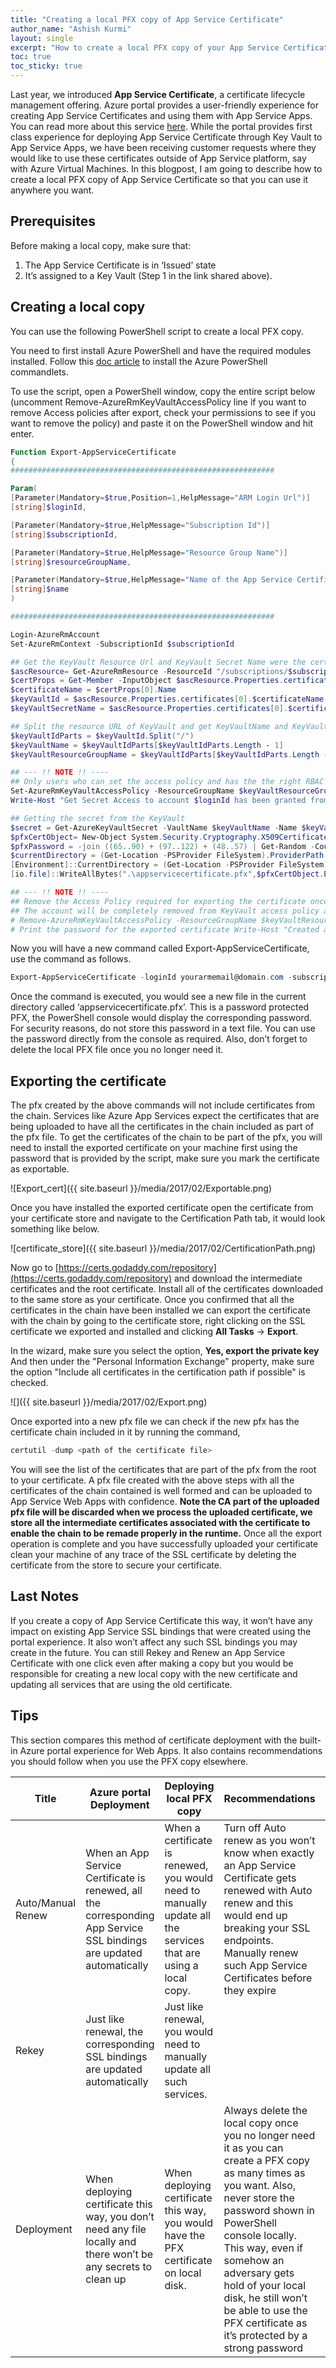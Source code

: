 ```yaml
---
title: "Creating a local PFX copy of App Service Certificate"
author_name: "Ashish Kurmi"
layout: single
excerpt: "How to create a local PFX copy of your App Service Certificate for external use and local development."
toc: true
toc_sticky: true
---
```


Last year, we introduced **App Service Certificate**, a certificate lifecycle management offering. Azure portal provides a user-friendly experience for creating App Service Certificates and using them with App Service Apps. You can read more about this service [here](https://docs.microsoft.com/azure/app-service-web/web-sites-purchase-ssl-web-site). While the portal provides first class experience for deploying App Service Certificate through Key Vault to App Service Apps, we have been receiving customer requests where they would like to use these certificates outside of App Service platform, say with Azure Virtual Machines. In this blogpost, I am going to describe how to create a local PFX copy of App Service Certificate so that you can use it anywhere you want.

## Prerequisites

Before making a local copy, make sure that:

1. The App Service Certificate is in ‘Issued’ state
2. It’s assigned to a Key Vault (Step 1 in the link shared above).

## Creating a local copy

You can use the following PowerShell script to create a local PFX copy.

You need to first install Azure PowerShell and have the required modules installed. Follow this [doc article](https://docs.microsoft.com/powershell/azure/install-azurerm-ps?view=azurermps-6.2.0) to install the Azure PowerShell commandlets.

To use the script, open a PowerShell window, copy the entire script below (uncomment Remove-AzureRmKeyVaultAccessPolicy line if you want to remove Access policies after export, check your permissions to see if you want to remove the policy) and paste it on the PowerShell window and hit enter.

```powershell
Function Export-AppServiceCertificate
{
###########################################################

Param(
[Parameter(Mandatory=$true,Position=1,HelpMessage="ARM Login Url")]
[string]$loginId,

[Parameter(Mandatory=$true,HelpMessage="Subscription Id")]
[string]$subscriptionId,

[Parameter(Mandatory=$true,HelpMessage="Resource Group Name")]
[string]$resourceGroupName,

[Parameter(Mandatory=$true,HelpMessage="Name of the App Service Certificate Resource")]
[string]$name
)

###########################################################

Login-AzureRmAccount
Set-AzureRmContext -SubscriptionId $subscriptionId

## Get the KeyVault Resource Url and KeyVault Secret Name were the certificate is stored
$ascResource= Get-AzureRmResource -ResourceId "/subscriptions/$subscriptionId/resourceGroups/$resourceGroupName/providers/Microsoft.CertificateRegistration/certificateOrders/$name"
$certProps = Get-Member -InputObject $ascResource.Properties.certificates[0] -MemberType NoteProperty
$certificateName = $certProps[0].Name
$keyVaultId = $ascResource.Properties.certificates[0].$certificateName.KeyVaultId
$keyVaultSecretName = $ascResource.Properties.certificates[0].$certificateName.KeyVaultSecretName

## Split the resource URL of KeyVault and get KeyVaultName and KeyVaultResourceGroupName
$keyVaultIdParts = $keyVaultId.Split("/")
$keyVaultName = $keyVaultIdParts[$keyVaultIdParts.Length - 1]
$keyVaultResourceGroupName = $keyVaultIdParts[$keyVaultIdParts.Length - 5]

## --- !! NOTE !! ----
## Only users who can set the access policy and has the the right RBAC permissions can set the access policy on KeyVault, if the command fails contact the owner of the KeyVault
Set-AzureRmKeyVaultAccessPolicy -ResourceGroupName $keyVaultResourceGroupName -VaultName $keyVaultName -UserPrincipalName $loginId -PermissionsToSecrets get
Write-Host "Get Secret Access to account $loginId has been granted from the KeyVault, please check and remove the policy after exporting the certificate"

## Getting the secret from the KeyVault
$secret = Get-AzureKeyVaultSecret -VaultName $keyVaultName -Name $keyVaultSecretName
$pfxCertObject= New-Object System.Security.Cryptography.X509Certificates.X509Certificate2 -ArgumentList @([Convert]::FromBase64String($secret.SecretValueText),"",[System.Security.Cryptography.X509Certificates.X509KeyStorageFlags]::Exportable)
$pfxPassword = -join ((65..90) + (97..122) + (48..57) | Get-Random -Count 50 | % {[char]$_})
$currentDirectory = (Get-Location -PSProvider FileSystem).ProviderPath
[Environment]::CurrentDirectory = (Get-Location -PSProvider FileSystem).ProviderPath
[io.file]::WriteAllBytes(".\appservicecertificate.pfx",$pfxCertObject.Export([System.Security.Cryptography.X509Certificates.X509ContentType]::Pkcs12,$pfxPassword))

## --- !! NOTE !! ----
## Remove the Access Policy required for exporting the certificate once you have exported the certificate to prevent giving the account prolonged access to the KeyVault 
## The account will be completely removed from KeyVault access policy and will prevent to account from accessing any keys/secrets/certificates on the KeyVault, ## Run the following command if you are sure that the account is not used for any other access on the KeyVault or login to the portal and change the access policy accordingly. 
# Remove-AzureRmKeyVaultAccessPolicy -ResourceGroupName $keyVaultResourceGroupName -VaultName $keyVaultName -UserPrincipalName $loginId # Write-Host "Access to account $loginId has been removed from the KeyVault" 
# Print the password for the exported certificate Write-Host "Created an App Service Certificate copy at: $currentDirectory\appservicecertificate.pfx" Write-Warning "For security reasons, do not store the PFX password. Use it directly from the console as required." Write-Host "PFX password: $pfxPassword" }
```

Now you will have a new command called Export-AppServiceCertificate, use the command as follows.

```powershell
Export-AppServiceCertificate -loginId yourarmemail@domain.com -subscriptionId yoursubid -resourceGroupName resourceGroupNameOfYourAppServiceCertificate -name appServiceCertificateName
```

Once the command is executed, you would see a new file in the current directory called ‘appservicecertificate.pfx’. This is a password protected PFX, the PowerShell console would display the corresponding password. For security reasons, do not store this password in a text file. You can use the password directly from the console as required. Also, don’t forget to delete the local PFX file once you no longer need it.

## Exporting the certificate

The pfx created by the above commands will not include certificates from the chain. Services like Azure App Services expect the certificates that are being uploaded to have all the certificates in the chain included as part of the pfx file. To get the certificates of the chain to be part of the pfx, you will need to install the exported certificate on your machine first using the password that is provided by the script, make sure you mark the certificate as exportable.

![Export_cert]({{ site.baseurl }}/media/2017/02/Exportable.png)

Once you have installed the exported certificate open the certificate from your certificate store and navigate to the Certification Path tab, it would look something like below.

![certificate_store]({{ site.baseurl }}/media/2017/02/CertificationPath.png)

Now go to [https://certs.godaddy.com/repository](https://certs.godaddy.com/repository) and download the intermediate certificates and the root certificate. Install all of the certificates downloaded to the same store as your certificate. Once you confirmed that all the certificates in the chain have been installed we can export the certificate with the chain by going to the certificate store, right clicking on the SSL certificate we exported and installed and clicking **All Tasks** -> **Export**.

In the wizard, make sure you select the option, **Yes, export the private key** And then under the "Personal Information Exchange" property, make sure the option "Include all certificates in the certification path if possible" is checked.

![]({{ site.baseurl }}/media/2017/02/Export.png)

Once exported into a new pfx file we can check if the new pfx has the certificate chain included in it by running the command,

```powershell
certutil -dump <path of the certificate file>
```

You will see the list of the certificates that are part of the pfx from the root to your certificate. A pfx file created with the above steps with all the certificates of the chain contained is well formed and can be uploaded to App Service Web Apps with confidence. **Note the CA part of the uploaded pfx file will be discarded when we process the uploaded certificate, we store all the intermediate certificates associated with the certificate to enable the chain to be remade properly in the runtime.** Once all the export operation is complete and you have successfully uploaded your certificate clean your machine of any trace of the SSL certificate by deleting the certificate from the store to secure your certificate.

## Last Notes

If you create a copy of App Service Certificate this way, it won’t have any impact on existing App Service SSL bindings that were created using the portal experience. It also won’t affect any such SSL bindings you may create in the future. You can still Rekey and Renew an App Service Certificate with one click even after making a copy but you would be responsible for creating a new local copy with the new certificate and updating all services that are using the old certificate.

## Tips

This section compares this method of certificate deployment with the built-in Azure portal experience for Web Apps. It also contains recommendations you should follow when you use the PFX copy elsewhere.

| Title  | Azure portal Deployment          | Deploying local PFX copy          | Recommendations    |   |
|-------------------|-------------------|-------------------|-----------------------------------|---|
| Auto/Manual Renew | When an App Service Certificate is renewed, all the corresponding App Service SSL bindings are updated automatically | When a certificate is renewed, you would need to manually update all the services that are using a local copy. | Turn off Auto renew as you won’t know when exactly an App Service Certificate gets renewed with Auto renew and this would end up breaking your SSL endpoints. Manually renew such App Service Certificates before they expire                                                                                                                     |   |
| Rekey             | Just like renewal, the corresponding SSL bindings are updated automatically                                          | Just like renewal, you would need to manually update all such services.                                        |                                                                                                                                                                                                                                                                                                                                                   |   |
| Deployment        | When deploying certificate this way, you don’t need any file locally and there won’t be any secrets to clean up      | When deploying certificate this way, you would have the PFX certificate on local disk.                         | Always delete the local copy once you no longer need it as you can create a PFX copy as many times as you want. Also, never store the password shown in PowerShell console locally. This way, even if somehow an adversary gets hold of your local disk, he still won’t be able to use the PFX certificate as it’s protected by a strong password |   |
